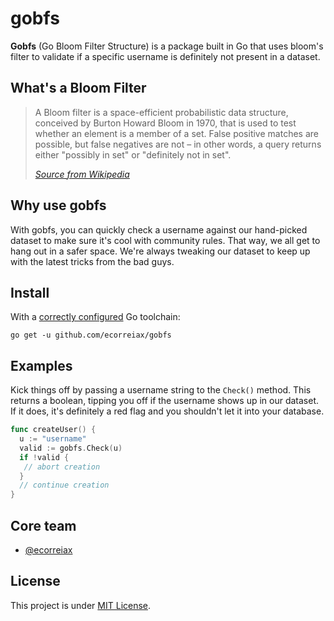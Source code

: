 # gobfs

**Gobfs** (Go Bloom Filter Structure) is a package built in Go that uses bloom's filter to validate if a specific username is definitely not present in a dataset.  

## What's a Bloom Filter

> A Bloom filter is a space-efficient probabilistic data structure, conceived by Burton Howard Bloom in 1970, that is used to test whether an element is a member of a set. False positive matches are possible, but false negatives are not – in other words, a query returns either "possibly in set" or "definitely not in set".
>
> <cite>[Source from Wikipedia][1]</cite>

[1]: https://en.wikipedia.org/wiki/Bloom_filter

## Why use gobfs

With gobfs, you can quickly check a username against our hand-picked dataset to make sure it's cool with community rules. That way, we all get to hang out in a safer space. We're always tweaking our dataset to keep up with the latest tricks from the bad guys.

## Install

With a [correctly configured](https://go.dev/doc/install#testing) Go toolchain:

```
go get -u github.com/ecorreiax/gobfs
```

## Examples

Kick things off by passing a username string to the `Check()` method. This returns a boolean, tipping you off if the username shows up in our dataset. If it does, it's definitely a red flag and you shouldn't let it into your database.


```go
func createUser() {
  u := "username"
  valid := gobfs.Check(u)
  if !valid {
   // abort creation
  }
  // continue creation
}
```

## Core team

- [@ecorreiax](https://github.com/ecorreiax)


## License

This project is under [MIT License](https://github.com/ecorreiax/gobfs/blob/main/LICENSE).
